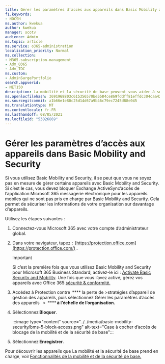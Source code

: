 ```yaml
---
title: Gérer les paramètres d’accès aux appareils dans Basic Mobility and Security
f1.keywords:
- NOCSH
ms.author: kwekua
author: kwekua
manager: scotv
audience: Admin
ms.topic: article
ms.service: o365-administration
localization_priority: Normal
ms.collection:
- M365-subscription-management
- Adm_O365
- Adm_TOC
ms.custom:
- AdminSurgePortfolio
search.appverid:
- MET150
description: La mobilité et la sécurité de base peuvent vous aider à sécuriser et à gérer les appareils mobiles.
ms.openlocfilehash: 3691968803c615356570be5584ce869fddff81effdc304caa42bc1071b5f579b
ms.sourcegitcommit: a1b66e1e80c25d14d67a9b46c79ec7245d88e045
ms.translationtype: MT
ms.contentlocale: fr-FR
ms.lasthandoff: 08/05/2021
ms.locfileid: "53826869"
---
```

# <a name="manage-device-access-settings-in-basic-mobility-and-security"></a>Gérer les paramètres d’accès aux appareils dans Basic Mobility and Security

Si vous utilisez Basic Mobility and Security, il se peut que vous ne soyez pas en mesure de gérer certains appareils avec Basic Mobility and Security. Si c’est le cas, vous devez bloquer Exchange ActiveSync’accès de l’application Microsoft 365 messagerie électronique pour les appareils mobiles qui ne sont pas pris en charge par Basic Mobility and Security. Cela permet de sécuriser les informations de votre organisation sur davantage d’appareils.

Utilisez les étapes suivantes :

1. Connectez-vous Microsoft 365 avec votre compte d’administrateur global.

2. Dans votre navigateur, tapez :  [https://protection.office.com](https://protection.office.com/) .

    > [!IMPORTANT]
    > Si c’est la première fois que vous utilisez Basic Mobility and Security pour Microsoft 365 Business Standard, activez-le ici : [Activate Basic Security and Mobility](https://admin.microsoft.com/EAdmin/Device/IntuneInventory.aspx). Une fois que vous l’avez activé, gérez vos appareils avec Office 365 [sécurité & conformité.](https://protection.office.com/)

3. Accédez à Protection contre  **** la perte de >stratégies d’appareil de gestion des appareils, puis sélectionnez Gérer les paramètres d’accès des appareils   >  **** **à l’échelle de l’organisation.**

4. Sélectionnez **Bloquer**.

    :::image type="content" source="../../media/basic-mobility-security/bms-5-block-access.png" alt-text="Case à cocher d’accès de blocage de la mobilité et de la sécurité de base":::

5. Sélectionnez **Enregistrer.**

Pour découvrir les appareils que La mobilité et la sécurité de base prend en charge, voir [Fonctionnalités de la mobilité et de la sécurité de base.](capabilities.md)
